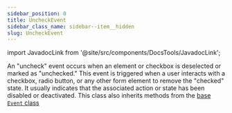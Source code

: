 ```yaml
---
sidebar_position: 0
title: UncheckEvent
sidebar_class_name: sidebar--item__hidden
slug: UncheckEvent
---
```


import JavadocLink from '@site/src/components/DocsTools/JavadocLink';

<JavadocLink type="engine" location="org/dwcj/component/event/UncheckEvent" top='true' />

An "uncheck" event occurs when an element or checkbox is deselected or marked as "unchecked." This event is triggered when a user interacts with a checkbox, radio button, or any other form element to remove the "checked" state. It usually indicates that the associated action or state has been disabled or deactivated. This class also inherits methods from the [base `Event` class](./event)